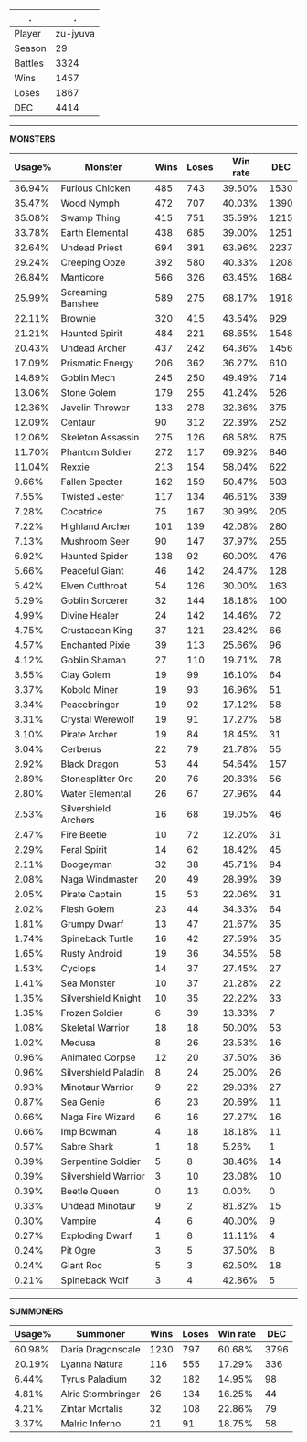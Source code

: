 .|.
|-|-
Player|zu-jyuva
Season|29
Battles|3324
Wins|1457
Loses|1867
DEC|4414

---
**MONSTERS**

Usage%|Monster|Wins|Loses|Win rate|DEC|
-|-|-|-|-|-|
36.94%|Furious Chicken|485|743|39.50%|1530|
35.47%|Wood Nymph|472|707|40.03%|1390|
35.08%|Swamp Thing|415|751|35.59%|1215|
33.78%|Earth Elemental|438|685|39.00%|1251|
32.64%|Undead Priest|694|391|63.96%|2237|
29.24%|Creeping Ooze|392|580|40.33%|1208|
26.84%|Manticore|566|326|63.45%|1684|
25.99%|Screaming Banshee|589|275|68.17%|1918|
22.11%|Brownie|320|415|43.54%|929|
21.21%|Haunted Spirit|484|221|68.65%|1548|
20.43%|Undead Archer|437|242|64.36%|1456|
17.09%|Prismatic Energy|206|362|36.27%|610|
14.89%|Goblin Mech|245|250|49.49%|714|
13.06%|Stone Golem|179|255|41.24%|526|
12.36%|Javelin Thrower|133|278|32.36%|375|
12.09%|Centaur|90|312|22.39%|252|
12.06%|Skeleton Assassin|275|126|68.58%|875|
11.70%|Phantom Soldier|272|117|69.92%|846|
11.04%|Rexxie|213|154|58.04%|622|
9.66%|Fallen Specter|162|159|50.47%|503|
7.55%|Twisted Jester|117|134|46.61%|339|
7.28%|Cocatrice|75|167|30.99%|205|
7.22%|Highland Archer|101|139|42.08%|280|
7.13%|Mushroom Seer|90|147|37.97%|255|
6.92%|Haunted Spider|138|92|60.00%|476|
5.66%|Peaceful Giant|46|142|24.47%|128|
5.42%|Elven Cutthroat|54|126|30.00%|163|
5.29%|Goblin Sorcerer|32|144|18.18%|100|
4.99%|Divine Healer|24|142|14.46%|72|
4.75%|Crustacean King|37|121|23.42%|66|
4.57%|Enchanted Pixie|39|113|25.66%|96|
4.12%|Goblin Shaman|27|110|19.71%|78|
3.55%|Clay Golem|19|99|16.10%|64|
3.37%|Kobold Miner|19|93|16.96%|51|
3.34%|Peacebringer|19|92|17.12%|58|
3.31%|Crystal Werewolf|19|91|17.27%|58|
3.10%|Pirate Archer|19|84|18.45%|31|
3.04%|Cerberus|22|79|21.78%|55|
2.92%|Black Dragon|53|44|54.64%|157|
2.89%|Stonesplitter Orc|20|76|20.83%|56|
2.80%|Water Elemental|26|67|27.96%|44|
2.53%|Silvershield Archers|16|68|19.05%|46|
2.47%|Fire Beetle|10|72|12.20%|31|
2.29%|Feral Spirit|14|62|18.42%|45|
2.11%|Boogeyman|32|38|45.71%|94|
2.08%|Naga Windmaster|20|49|28.99%|39|
2.05%|Pirate Captain|15|53|22.06%|31|
2.02%|Flesh Golem|23|44|34.33%|64|
1.81%|Grumpy Dwarf|13|47|21.67%|35|
1.74%|Spineback Turtle|16|42|27.59%|35|
1.65%|Rusty Android|19|36|34.55%|58|
1.53%|Cyclops|14|37|27.45%|27|
1.41%|Sea Monster|10|37|21.28%|22|
1.35%|Silvershield Knight|10|35|22.22%|33|
1.35%|Frozen Soldier|6|39|13.33%|7|
1.08%|Skeletal Warrior|18|18|50.00%|53|
1.02%|Medusa|8|26|23.53%|16|
0.96%|Animated Corpse|12|20|37.50%|36|
0.96%|Silvershield Paladin|8|24|25.00%|26|
0.93%|Minotaur Warrior|9|22|29.03%|27|
0.87%|Sea Genie|6|23|20.69%|11|
0.66%|Naga Fire Wizard|6|16|27.27%|16|
0.66%|Imp Bowman|4|18|18.18%|11|
0.57%|Sabre Shark|1|18|5.26%|1|
0.39%|Serpentine Soldier|5|8|38.46%|14|
0.39%|Silvershield Warrior|3|10|23.08%|10|
0.39%|Beetle Queen|0|13|0.00%|0|
0.33%|Undead Minotaur|9|2|81.82%|15|
0.30%|Vampire|4|6|40.00%|9|
0.27%|Exploding Dwarf|1|8|11.11%|4|
0.24%|Pit Ogre|3|5|37.50%|8|
0.24%|Giant Roc|5|3|62.50%|18|
0.21%|Spineback Wolf|3|4|42.86%|5|

---
**SUMMONERS**

Usage%|Summoner|Wins|Loses|Win rate|DEC|
-|-|-|-|-|-|
60.98%|Daria Dragonscale|1230|797|60.68%|3796|
20.19%|Lyanna Natura|116|555|17.29%|336|
6.44%|Tyrus Paladium|32|182|14.95%|98|
4.81%|Alric Stormbringer|26|134|16.25%|44|
4.21%|Zintar Mortalis|32|108|22.86%|79|
3.37%|Malric Inferno|21|91|18.75%|58|
